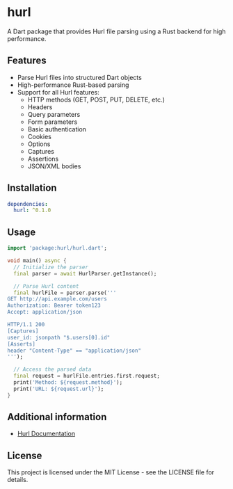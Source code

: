 # hurl

A Dart package that provides Hurl file parsing using a Rust backend for high performance.

## Features

- Parse Hurl files into structured Dart objects
- High-performance Rust-based parsing
- Support for all Hurl features:
  - HTTP methods (GET, POST, PUT, DELETE, etc.)
  - Headers
  - Query parameters
  - Form parameters
  - Basic authentication
  - Cookies
  - Options
  - Captures
  - Assertions
  - JSON/XML bodies

## Installation

```yaml
dependencies:
  hurl: ^0.1.0
```

## Usage

```dart
import 'package:hurl/hurl.dart';

void main() async {
  // Initialize the parser
  final parser = await HurlParser.getInstance();

  // Parse Hurl content
  final hurlFile = parser.parse('''
GET http://api.example.com/users
Authorization: Bearer token123
Accept: application/json

HTTP/1.1 200
[Captures]
user_id: jsonpath "$.users[0].id"
[Asserts]
header "Content-Type" == "application/json"
''');

  // Access the parsed data
  final request = hurlFile.entries.first.request;
  print('Method: ${request.method}');
  print('URL: ${request.url}');
}
```

## Additional information

- [Hurl Documentation](https://hurl.dev)

## License

This project is licensed under the MIT License - see the LICENSE file for details.